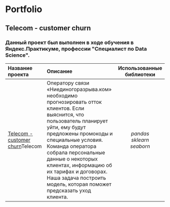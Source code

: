 # Portfolio
## Telecom - customer churn

### Данный проект был выполнен в ходе обучения в Яндекс.Практикуме, профессии "Специалист по Data Science".
   
| Название проекта | Описание | Использованные библиотеки |
| :-------------------- | :--------------------- |:---------------------------:|
| [Telecom - customer churn]([адрес://ссылки.здесь](https://github.com/ilShapiro/Portfolio/blob/main/Telecom%20-%20customer%20churn/final_telecom.ipynb) )Telecom | Оператору связи «Ниединогоразрыва.ком» необходимо прогнозировать отток клиентов. Если выяснится, что пользователь планирует уйти, ему будут предложены промокоды и специальные условия. Команда оператора собрала персональные данные о некоторых клиентах, информацию об их тарифах и договорах. Наша задача построить модель, которая поможет предсказать уход клиента. | *pandas<br> sklearn<br> seaborn*|

